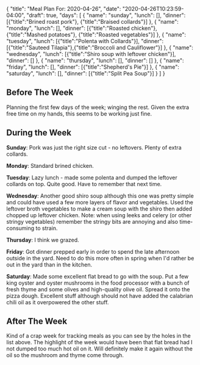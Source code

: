 {
    "title": "Meal Plan For: 2020-04-26",
    "date": "2020-04-26T10:23:59-04:00",
    "draft": true,
    "days": [
        {
            "name": "sunday",
            "lunch": [],
            "dinner": [{"title":"Brined roast pork"}, {"title":"Braised collards"}]
        },
        {
            "name": "monday",
            "lunch": [],
            "dinner": [{"title":"Roasted chicken"}, {"title":"Mashed potatoes"}, {"title":"Roasted vegetables"}]
        },
        {
            "name": "tuesday",
            "lunch": [{"title":"Polenta with Collards"}],
            "dinner": [{"title":"Sauteed Tilapia"},{"title":"Broccoli and Cauliflower"}]
        },
        {
            "name": "wednesday",
            "lunch": [{"title":"Shiro soup with leftover chicken"}],
            "dinner": []
        },
        {
            "name": "thursday",
            "lunch": [],
            "dinner": []
        },
        {
            "name": "friday",
            "lunch": [],
            "dinner": [{"title":"Shepherd's Pie"}]
        },
        {
            "name": "saturday",
            "lunch": [],
            "dinner": [{"title":"Split Pea Soup"}]
        }
    ]
}

## Before The Week

Planning the first few days of the week; winging the rest. Given the extra free time on my hands, this seems to be working just fine. 


## During the Week

**Sunday**: Pork was just the right size cut - no leftovers. Plenty of extra collards.

**Monday**: Standard brined chicken.

**Tuesday**: Lazy lunch - made some polenta and dumped the leftover collards on top. Quite good. Have to remember that next time.

**Wednesday**: Another good shiro soup although this one was pretty simple and could have used a few more layers of flavor and vegetables. Used the leftover broth vegetables to make a cream soup with the shiro then added chopped up leftover chicken. Note: when using leeks and celery (or other stringy vegetables) remember the stringy bits are annoying and also time-consuming to strain. 

**Thursday**: I think we grazed.

**Friday**: Got dinner prepped early in order to spend the late afternoon outside in the yard. Need to do this more often in spring when I'd rather be out in the yard than in the kitchen.

**Saturday**: Made some excellent flat bread to go with the soup. Put a few king oyster and oyster mushrooms in the food processor with a bunch of fresh thyme and some olives and high-quality olive oil. Spread it onto the pizza dough. Excellent stuff although should not have added the calabrian chili oil as it overpowered the other stuff.


## After The Week

Kind of a crap week for tracking meals as you can see by the holes in the list above. The highlight of the week would have been that flat bread had I not dumped too much hot oil on it. Will definitely make it again without the oil so the mushroom and thyme come through.